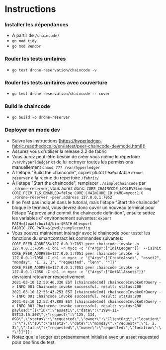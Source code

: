 # Instructions

### Installer les dépendances
- A partir de `/chaincode/`
- `go mod tidy`
- `go mod vendor`

### Rouler les tests unitaires
- `go test drone-reservation/chaincode -v`
### Rouler les tests unitaires avec couverture
- `go test drone-reservation/chaincode -- cover`

### Build le chaincode
- `go build -o drone-reserver`

### Deployer en mode dev
- Suivre les instructions [https://hyperledger-fabric.readthedocs.io/en/latest/peer-chaincode-devmode.html]()
- Assurez vous d'utiliser la release 2.2 de fabric
- Vous aurez peut-être besoin de créer vous même le répertoire
  `/var/hyperldedger` et de lui octroyer toutes les permissions manuellement `chmod 777 /var/hyperledger`
- À l'étape "Build the chaincode", copier plutôt l'exécutable `drone-reserver` à la racine du répertoire `/fabric/`
- À l'étape "Start the chaincode", remplacer `./simpleChaincode` par `./drone-reserver`, vous aurez donc:
  `CORE_CHAINCODE_LOGLEVEL=debug CORE_PEER_TLS_ENABLED=false CORE_CHAINCODE_ID_NAME=mycc:1.0 ./drone-reserver -peer.address 127.0.0.1:7052`
- Il ne l'est pas indiqué dans le tutorial, mais l'étape "Start the chaincode" bloque le terminal, vous devrez donc
ouvrir un nouveau terminal pour l'étape "Approve and commit the chaincode definition", ensuite settez les variables d'
  environnement suivantes: `export PATH=$(pwd)/build/bin:$PATH` et `export FABRIC_CFG_PATH=$(pwd)/sampleconfig`
- Vous pouvez maintenant intéragir avec le chaincode pour tester les fonctions du smartcontract les commandes suivantes:  
`CORE_PEER_ADDRESS=127.0.0.1:7051 peer chaincode invoke -o 127.0.0.1:7050 -C ch1 -n mycc -c '{"Args":["InitLedger"]}' --isInit`
  `CORE_PEER_ADDRESS=127.0.0.1:7051 peer chaincode invoke -o 127.0.0.1:7050 -C ch1 -n mycc -c '{"Args":["CreateAsset", "asset2", "monday", "1, 2, 3", "requested", "lenn", ""]}'`  
  `CORE_PEER_ADDRESS=127.0.0.1:7051 peer chaincode invoke -o 127.0.0.1:7050 -C ch1 -n mycc -c '{"Args":["GetAllAssets"]}'`  
  devraient retourner respectivement  
  `2021-03-10 12:50:46.330 EST [chaincodeCmd] chaincodeInvokeOrQuery -> INFO 001 Chaincode invoke successful. result: status:200 `  
  `2021-03-10 12:53:43.253 EST [chaincodeCmd] chaincodeInvokeOrQuery -> INFO 001 Chaincode invoke successful. result: status:200 `  
  `2021-03-10 12:53:47.808 EST [chaincodeCmd] chaincodeInvokeOrQuery -> INFO 001 Chaincode invoke successful. result: status:200 payload:"[{\"ID\":\"asset1\",\"date\":\"1994-11-05T13:15:30Z\",\"request\":\"125, 134, 898\",\"status\":\"requested\",\"owner\":\"ClientOrg\",\"location\":\"\"},{\"ID\":\"asset2\",\"date\":\"monday\",\"request\":\"1, 2, 3\",\"status\":\"requested\",\"owner\":\"requested\",\"location\":\"\"}]"]}' `
- Notez que le ledger est présentement initialisé avec un asset requested pour des fins de test.